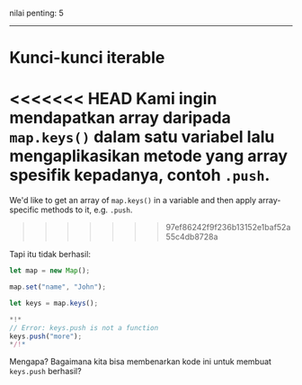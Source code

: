 nilai penting: 5

---

# Kunci-kunci iterable

<<<<<<< HEAD
Kami ingin mendapatkan array daripada `map.keys()` dalam satu variabel lalu mengaplikasikan metode yang array spesifik kepadanya, contoh `.push`.
=======
We'd like to get an array of `map.keys()` in a variable and then apply array-specific methods to it, e.g. `.push`.
>>>>>>> 97ef86242f9f236b13152e1baf52a55c4db8728a

Tapi itu tidak berhasil:

```js run
let map = new Map();

map.set("name", "John");

let keys = map.keys();

*!*
// Error: keys.push is not a function
keys.push("more");
*/!*
```

Mengapa? Bagaimana kita bisa membenarkan kode ini untuk membuat `keys.push` berhasil?
